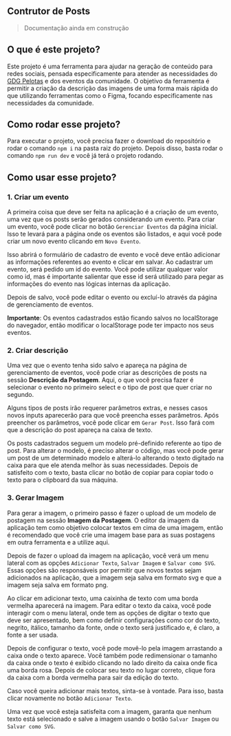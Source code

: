 ## Contrutor de Posts

> Documentação ainda em construção

## O que é este projeto?

Este projeto é uma ferramenta para ajudar na geração de conteúdo para redes sociais, pensada especificamente para atender as necessidades do [GDG Pelotas](https://www.instagram.com/gdgpelotas/) e dos eventos da comunidade. O objetivo da ferramenta é permitir a criação da descrição das imagens de uma forma mais rápida do que utilizando ferramentas como o Figma, focando especificamente nas necessidades da comunidade.

## Como rodar esse projeto?

Para executar o projeto, você precisa fazer o download do repositório e rodar o comando `npm i` na pasta raiz do projeto. Depois disso, basta rodar o comando `npm run dev` e você já terá o projeto rodando.

## Como usar esse projeto?

### 1. Criar um evento

A primeira coisa que deve ser feita na aplicação é a criação de um evento, uma vez que os posts serão gerados considerando um evento. Para criar um evento, você pode clicar no botão `Gerenciar Eventos` da página inicial. Isso te levará para a página onde os eventos são listados, e aqui você pode criar um novo evento clicando em `Novo Evento`.

Isso abrirá o formulário de cadastro de evento e você deve então adicionar as informações referentes ao evento e clicar em salvar. Ao cadastrar um evento, será pedido um id do evento. Você pode utilizar qualquer valor como id, mas é importante salientar que esse id será utilizado para pegar as informações do evento nas lógicas internas da aplicação.

Depois de salvo, você pode editar o evento ou excluí-lo através da página de gerenciamento de eventos.

**Importante**: Os eventos cadastrados estão ficando salvos no localStorage do navegador, então modificar o localStorage pode ter impacto nos seus eventos.

### 2. Criar descrição

Uma vez que o evento tenha sido salvo e apareça na página de gerenciamento de eventos, você pode criar as descrições de posts na sessão **Descrição da Postagem**. Aqui, o que você precisa fazer é selecionar o evento no primeiro select e o tipo de post que quer criar no segundo.

Alguns tipos de posts irão requerer parâmetros extras, e nesses casos novos inputs aparecerão para que você preencha esses parâmetros. Após preencher os parâmetros, você pode clicar em `Gerar Post`. Isso fará com que a descrição do post apareça na caixa de texto.

Os posts cadastrados seguem um modelo pré-definido referente ao tipo de post. Para alterar o modelo, é preciso alterar o código, mas você pode gerar um post de um determinado modelo e alterá-lo alterando o texto digitado na caixa para que ele atenda melhor às suas necessidades. Depois de satisfeito com o texto, basta clicar no botão de copiar para copiar todo o texto para o clipboard da sua máquina.

### 3. Gerar Imagem

Para gerar a imagem, o primeiro passo é fazer o upload de um modelo de postagem na sessão **Imagem da Postagem**. O editor da imagem da aplicação tem como objetivo colocar textos em cima de uma imagem, então é recomendado que você crie uma imagem base para as suas postagens em outra ferramenta e a utilize aqui.

Depois de fazer o upload da imagem na aplicação, você verá um menu lateral com as opções `Adicionar Texto`, `Salvar Imagem` e `Salvar como SVG`. Essas opções são responsáveis por permitir que novos textos sejam adicionados na aplicação, que a imagem seja salva em formato svg e que a imagem seja salva em formato png.

Ao clicar em adicionar texto, uma caixinha de texto com uma borda vermelha aparecerá na imagem. Para editar o texto da caixa, você pode interagir com o menu lateral, onde tem as opções de digitar o texto que deve ser apresentado, bem como definir configurações como cor do texto, negrito, itálico, tamanho da fonte, onde o texto será justificado e, é claro, a fonte a ser usada.

Depois de configurar o texto, você pode movê-lo pela imagem arrastando a caixa onde o texto aparece. Você também pode redimensionar o tamanho da caixa onde o texto é exibido clicando no lado direito da caixa onde fica uma borda rosa. Depois de colocar seu texto no lugar correto, clique fora da caixa com a borda vermelha para sair da edição do texto.

Caso você queira adicionar mais textos, sinta-se à vontade. Para isso, basta clicar novamente no botão `Adicionar Texto`.

Uma vez que você esteja satisfeita com a imagem, garanta que nenhum texto está selecionado e salve a imagem usando o botão `Salvar Imagem` ou `Salvar como SVG`.

<!-- ### Vídeo de exemplo de uso -->
